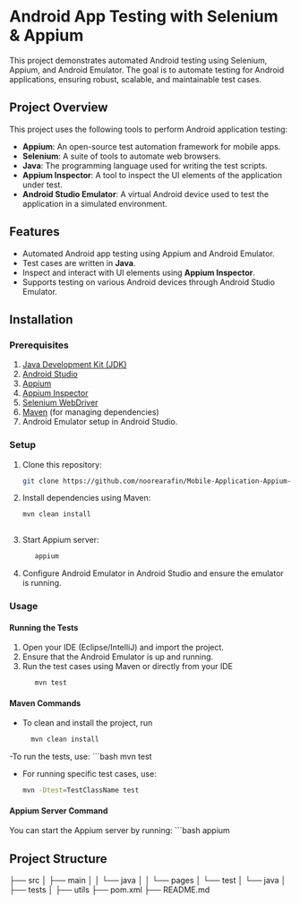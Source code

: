 # Android App Testing with Selenium & Appium

This project demonstrates automated Android testing using Selenium, Appium, and Android Emulator. The goal is to automate testing for Android applications, ensuring robust, scalable, and maintainable test cases.

## Project Overview

This project uses the following tools to perform Android application testing:
- **Appium**: An open-source test automation framework for mobile apps.
- **Selenium**: A suite of tools to automate web browsers.
- **Java**: The programming language used for writing the test scripts.
- **Appium Inspector**: A tool to inspect the UI elements of the application under test.
- **Android Studio Emulator**: A virtual Android device used to test the application in a simulated environment.

## Features
- Automated Android app testing using Appium and Android Emulator.
- Test cases are written in **Java**.
- Inspect and interact with UI elements using **Appium Inspector**.
- Supports testing on various Android devices through Android Studio Emulator.

## Installation

### Prerequisites
1. [Java Development Kit (JDK)](https://www.oracle.com/java/technologies/javase-jdk11-downloads.html)
2. [Android Studio](https://developer.android.com/studio)
3. [Appium](https://appium.io/)
4. [Appium Inspector](https://github.com/appium/appium-inspector)
5. [Selenium WebDriver](https://www.selenium.dev/documentation/webdriver/)
6. [Maven](https://maven.apache.org/) (for managing dependencies)
7. Android Emulator setup in Android Studio.

### Setup
1. Clone this repository:
   ```bash
   git clone https://github.com/noorearafin/Mobile-Application-Appium-POM-ExtendReport.git

2. Install dependencies using Maven:
   ```bash
   mvn clean install
      
3. Start Appium server:
   ```bash
      appium
4. Configure Android Emulator in Android Studio and ensure the emulator is running.
### Usage
#### Running the Tests
1. Open your IDE (Eclipse/IntelliJ) and import the project.
2. Ensure that the Android Emulator is up and running.
3. Run the test cases using Maven or directly from your IDE
   ```bash
      mvn test
#### Maven Commands
- To clean and install the project, run
    ```bash
      mvn clean install
-To run the tests, use:
    ```bash
      mvn test
- For running specific test cases, use:
   ```bash
   mvn -Dtest=TestClassName test
#### Appium Server Command
You can start the Appium server by running:
    ```bash
       appium
## Project Structure
├── src
│   ├── main
│   │   └── java
│   │       └── pages
│   └── test
│       └── java
│           ├── tests
│           ├── utils
├── pom.xml
├── README.md





